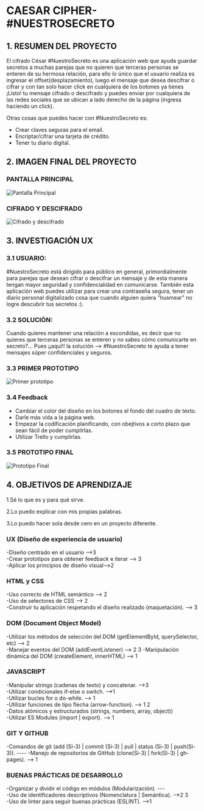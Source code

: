 # CAESAR CIPHER-#NUESTROSECRETO

## 1. RESUMEN DEL PROYECTO

El cifrado César #NuestroSecreto es una aplicación web que ayuda guardar secretos
a muchas parejas que no quieren que terceras personas se enteren de su hermosa
relación, para ello lo único que el usuario realiza es ingresar el offset(desplazamiento),
luego el mensaje que desea descifrar o cifrar y con tan solo hacer click en cualquiera de los
botones ya tienes ¡Listo! tu mensaje cifrado o descifrado y puedes enviar por cualquiera
de las redes sociales que se ubican a lado derecho de la página (ingresa haciendo un click).

Otras cosas que puedes hacer con #NuestroSecreto es:

* Crear claves seguras para el email.
* Encriptar/cifrar una tarjeta de crédito.
* Tener tu diario digital.

## 2. IMAGEN FINAL DEL PROYECTO
### PANTALLA PRINCIPAL
![Pantalla Principal](pan1.png)

### CIFRADO Y DESCIFRADO
![Cifrado y descifrado](pan2.png)

## 3. INVESTIGACIÓN UX
### 3.1 USUARIO:
#NuestroSecreto está dirigido para público en general, primordialmente para parejas que desean cifrar o descifrar un mensaje y de esta manera tengan mayor seguridad y confidencialidad en comunicarse. También esta aplicación web puedes utilizar para crear una contraseña segura, tener un diario personal digitalizado cosa que cuando alguien quiera "husmear" no logre descubrir tus secretos :).

### 3.2 SOLUCIÓN:
Cuando quieres mantener una relación a escondidas, es decir que no quieres que terceras personas se enteren y no sabes cómo comunicarte en secreto?... Pues ¡¡aquí!! la solución --> #NuestroSecreto te ayuda a tener mensajes súper confidenciales y seguros.

### 3.3 PRIMER PROTOTIPO
![Primer prototipo](prototipo1.jpg)

### 3.4 Feedback
- Cambiar el color del diseño en los botones el fondo del cuadro de texto.
- Darle más vida a la página web.
- Empezar la codificación planificando, con obejtivos a corto plazo que sean fácil de poder cumplirlas.
- Utilizar Trello y cumplirlas.

### 3.5 PROTOTIPO FINAL
![Prototipo Final](prototipo2.PNG)

## 4. OBJETIVOS DE APRENDIZAJE
1.Sé lo que es y para qué sirve.

2.Lo puedo explicar con mis propias palabras.

3.Lo puedo hacer sola desde cero en un proyecto diferente.

### UX (Diseño de experiencia de usuario)
-Diseño centrado en el usuario -->3		
-Crear prototipos para obtener feedback e iterar --> 3			
-Aplicar los principios de diseño visual-->2

### HTML y CSS
-Uso correcto de HTML semántico -->	2		
-Uso de selectores de CSS --> 2		
-Construir tu aplicación respetando el diseño realizado (maquetación). --> 3

### DOM (Document Object Model)
-Utilizar los métodos de selección del DOM (getElementById, querySelector, etc) --> 2			
-Manejar eventos del DOM (addEventListener) --> 2 3	
-Manipulación dinámica del DOM (createElement, innerHTML) --> 1

### JAVASCRIPT
-Manipular strings (cadenas de texto) y concatenar. -->3			
-Utilizar condicionales if-else o switch. -->1			
-Utilizar bucles for o do-while. --> 1		
-Utilizar funciones de tipo flecha (arrow-function). --> 1 2			
-Datos atómicos y estructurados (strings, numbers, array, object))		
-Utilizar ES Modules (import | export). --> 1

### GIT Y GITHUB
-Comandos de git (add (Si-3) | commit (Si-3) | pull | status (Si-3) | push(Si-3)).	----
-Manejo de repositorios de GitHub (clone(Si-3) | fork(Si-3) | gh-pages). --> 1

### BUENAS PRÁCTICAS DE DESARROLLO
-Organizar y dividir el código en módulos (Modularización). ---			
-Uso de identificadores descriptivos (Nomenclatura | Semántica). -->2 3			
-Uso de linter para seguir buenas prácticas (ESLINT). -->1